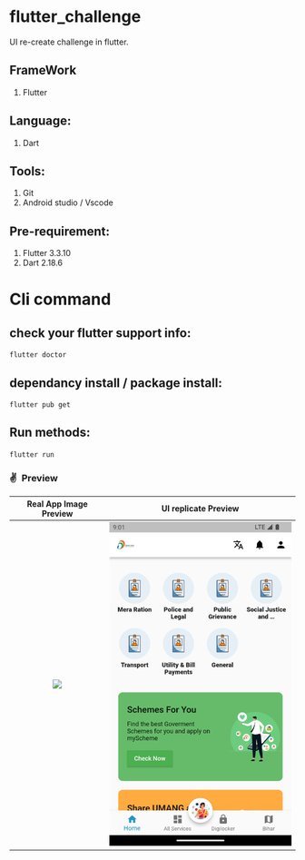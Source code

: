 # flutter_challenge

UI re-create challenge in flutter.
## FrameWork
1. Flutter

## Language:
1. Dart

## Tools:
1. Git
2. Android studio / Vscode

## Pre-requirement:
1. Flutter 3.3.10
2. Dart 2.18.6 

# Cli command
## check your flutter support info:

```
flutter doctor
```
## dependancy install / package install:
```
flutter pub get
```
## Run methods:
```
flutter run
```
### ✌&ensp;Preview

|        Real App Image Preview        |        UI replicate Preview        |
|:----------------------------------:|:-----------------------------------:|
| <img src="real_app.png" width="350"> | <img src="sample.png" width="350"> |